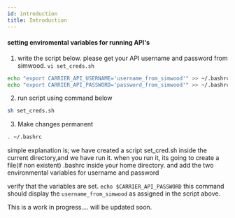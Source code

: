 ```yaml
---
id: introduction
title: Introduction
---
```


#### setting enviromental variables for running API's

1. write the script below. please get your API username and password from simwood. 
`vi set_creds.sh`

```bash
echo "export CARRIER_API_USERNAME='username_from_simwood'" >> ~/.bashrc
echo "export CARRIER_API_PASSWORD='password_from_simwood'" >> ~/.bashrc
```

2. run script using command below
```bash
sh set_creds.sh
```

3. Make changes permanent
```bash
. ~/.bashrc
```

simple explanation is; we have created a script set_cred.sh inside the current directory,and we have run it. when you run it, its going to create a file(if non existent) .bashrc inside your home directory. and add the two environmental variables for username and password 

verify that the variables are set.
`echo $CARRIER_API_PASSWORD`
this command should display the `username_from_simwood` as assigned in the script above.


This is a work in progress.... will be updated soon. 
